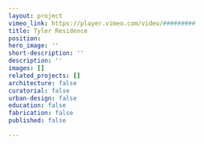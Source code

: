 ```yaml
---
layout: project
vimeo_link: https://player.vimeo.com/video/#########
title: Tyler Residence
position: 
hero_image: ''
short-description: ''
description: ''
images: []
related_projects: []
architecture: false
curatorial: false
urban-design: false
education: false
fabrication: false
published: false

---
```

